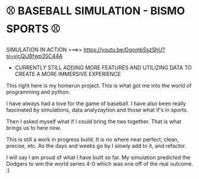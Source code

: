 # ⚾ BASEBALL SIMULATION - BISMO SPORTS ⚾
SIMULATION IN ACTION ===>> https://youtu.be/GgombSszShU?si=vjcQiJ8fwp3SC44A

* CURRENTLY STILL ADDING MORE FEATURES AND UTILIZING DATA TO CREATE A MORE IMMERSIVE EXPERIENCE

This right here is my homerun project. This is what got me into the world of programming and python.

I have always had a love for the game of baseball. I have also been really fascinated by simulations, data analyzaytion and those what if's in sports.

Then I asked myself what if I could bring the two together. That is what brings us to here now. 

This is still a work in progress build. It is no where near perfect, clean, precise, etc. As the days and weeks go by I slowly add to it, and refactor. 

I will say I am proud of what I have built so far. My simulation predicted the Dodgers to win the world series 4-0 which was one off of the real outcome. :)
